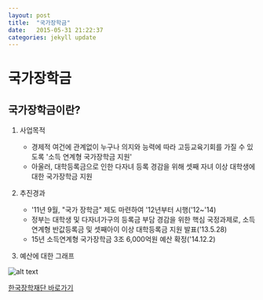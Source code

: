 ```yaml
---
layout: post
title:  "국가장학금"
date:   2015-05-31 21:22:37
categories: jekyll update
---
```

# 국가장학금

## 국가장학금이란?

1. 사업목적
   -  경제적 여건에 관계없이 누구나 의지와 능력에 따라 고등교육기회를 가질 수 있도록 '소득 연계형 국가장학금 지원'
   -  아울러, 대학등록금으로 인한 다자녀 등록 경감을 위해 셋째 자녀 이상 대학생에 대한 국가장학금 지원

2. 추진경과
   -  '11년 9월, "국가 장학금" 제도 마련하여 '12년부터 시행('12~'14)
   -  정부는 대학생 및 다자녀가구의 등록금 부담 경감을 위한 핵심 국정과제로, 소득연계형 반값등록금 및 셋째아이 이상 대학등록금 지원 발표('13.5.28)
   -  15년 소득연계형 국가장학금 3조 6,000억원 예산 확정('14.12.2)

3. 예산에 대한 그래프
  
![alt text][logo]

[logo]: http://static.kosaf.go.kr/www/images/fund/scholarship/product/grap.gif

 [한국장학재단 바로가기](http://www.kosaf.go.kr)

[jekyll]:      http://jekyllrb.com
[jekyll-gh]:   https://github.com/jekyll/jekyll
[jekyll-help]: https://github.com/jekyll/jekyll-help
